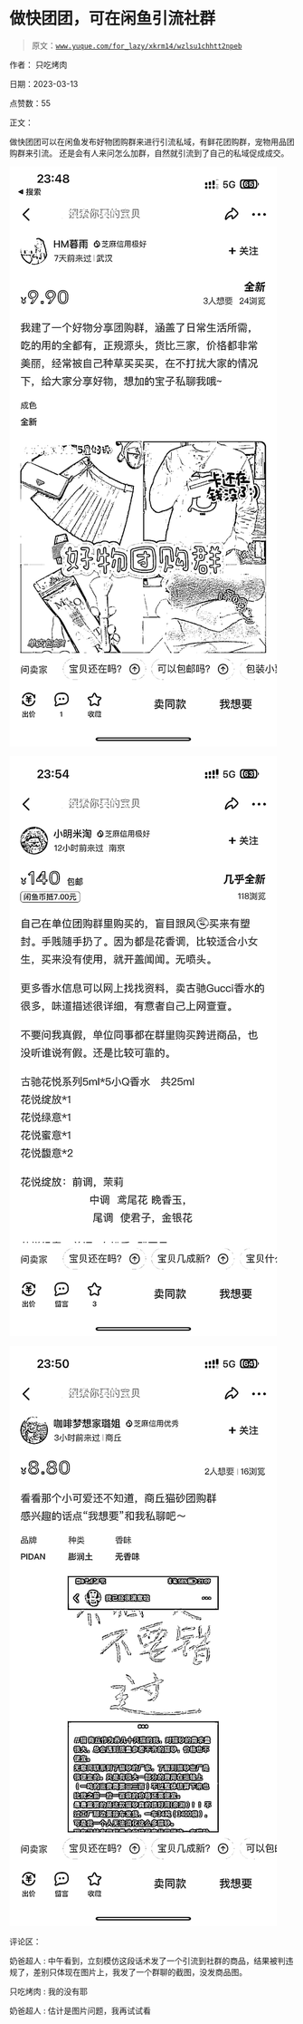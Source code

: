 # 做快团团，可在闲鱼引流社群

> 原文：[`www.yuque.com/for_lazy/xkrm14/wzlsu1chhtt2npeb`](https://www.yuque.com/for_lazy/xkrm14/wzlsu1chhtt2npeb)

作者： 只吃烤肉

日期：2023-03-13

点赞数：55

正文：

做快团团可以在闲鱼发布好物团购群来进行引流私域，有鲜花团购群，宠物用品团购群来引流。 还是会有人来问怎么加群，自然就引流到了自己的私域促成成交。

![](img/0abf9282193c063c4480291a141211cb.png)  

![](img/506de64abc3135668d66beb6d3a361d2.png)  

![](img/ef74aef0fbe9775290e8bab414c87df7.png)  

评论区：

奶爸超人 : 中午看到，立刻模仿这段话术发了一个引流到社群的商品，结果被判违规了，差别只体现在图片上，我发了一个群聊的截图，没发商品图。

只吃烤肉 : 我的没有耶

奶爸超人 : 估计是图片问题，我再试试看

